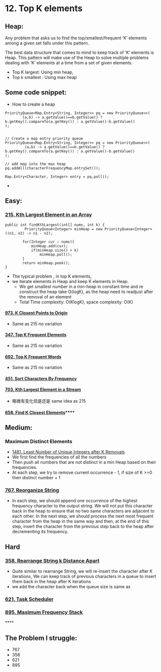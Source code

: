 # 12. Top K elements

## Heap:

Any problem that asks us to find the top/smallest/frequent ‘K’ elements among a given set falls under this pattern.



The best data structure that comes to mind to keep track of ‘K’ elements is Heap. This pattern will make use of the Heap to solve multiple problems dealing with ‘K’ elements at a time from a set of given elements.

* Top K largest: Using min heap,
* Top k smallest : Using max heap

## Some code snippet:

* How to create a heap

```text
PriorityQueue<Map.Entry<String, Integer>> pq = new PriorityQueue<>(
        (a,b) -> a.getValue()==b.getValue() ? b.getKey().compareTo(a.getKey()) : a.getValue()-b.getValue()
);


// Create a map entry priority queue
PriorityQueue<Map.Entry<String, Integer>> pq = new PriorityQueue<>(
         (a,b) -> a.getValue()==b.getValue() ? b.getKey().compareTo(a.getKey()) : a.getValue()-b.getValue()
);

// add map into the max heap
pq.addAll(characterFrequencyMap.entrySet());

Map.Entry<Character, Integer> entry = pq.poll();

```

* 


## Easy:

### [215. Kth Largest Element in an Array](https://leetcode.com/problems/kth-largest-element-in-an-array/)

```text
public int findKthLargest(int[] nums, int k) {
         PriorityQueue<Integer> minHeap = new PriorityQueue<Integer>((n1, n2) -> n1 - n2);
        
        for(Integer cur : nums){
            minHeap.add(cur);
            if(minHeap.size() > k)
                minHeap.poll();
        }
        return minHeap.peek(); 
}
```

* The typical problem , in top K elements, 
* we iterate elements in Heap and keep K elements in Heap.
  * We get smallest number in a min-heap in constant time and re construct the heap take O\(logK\), as the heap need to readjust after the removal of an element
  * Total Time complexity: O\(KlogK\), space complexity: O\(K\)

#### [973. K Closest Points to Origin](https://leetcode.com/problems/k-closest-points-to-origin/)

* Same as 215 no variation

#### [347. Top K Frequent Elements](https://leetcode.com/problems/top-k-frequent-elements/)

* Same as 215 no variation

#### [692. Top K Frequent Words](https://leetcode.com/problems/top-k-frequent-words/)

* Same as 215 no variation

#### [451. Sort Characters By Frequency](https://leetcode.com/problems/sort-characters-by-frequency/)

#### [703. Kth Largest Element in a Stream](https://leetcode.com/problems/kth-largest-element-in-a-stream/)

* 略微有变化但是还是 same idea as 215

#### [**658. Find K Closest Elements**](https://leetcode.com/problems/find-k-closest-elements/)\*\*\*\*

## Medium:

### Maximum Distinct Elements 

* [1481. Least Number of Unique Integers after K Removals](https://leetcode.com/problems/least-number-of-unique-integers-after-k-removals/)
* We first find the frequencies of all the numbers
* Then push all numbers that are not distinct in a min Heap based on their frequencies.
* At each step, we try to remove current occurrence  - 1, if size of K &gt;=0 then distinct number + 1

### [767. Reorganize String](https://leetcode.com/problems/reorganize-string/)

*  In each step, we should append one occurrence of the highest frequency character to the output string. We will not put this character back in the heap to ensure that no two same characters are adjacent to each other. In the next step, we should process the next most frequent character from the heap in the same way and then, at the end of this step, insert the character from the previous step back to the heap after decrementing its frequency.

## **Hard**

### [358. Rearrange String k Distance Apart](https://leetcode.com/problems/rearrange-string-k-distance-apart/)

* Quite similar to rearrange String, we will re-insert the character after K iterations, We can keep track of previous characters in a queue to insert them back in the heap after K  iterations
* we add the character back when the queue size is same as 

### [621. Task Scheduler](https://leetcode.com/problems/task-scheduler/)

### [895. Maximum Frequency Stack](https://leetcode.com/problems/maximum-frequency-stack/)

\*\*\*\*

## The Problem I  struggle:

* 767
* 358
* 621
* 895



### 

### 



